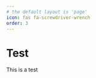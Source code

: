 ```yaml
---
# the default layout is 'page'
icon: fas fa-screwdriver-wrench
order: 3
---
```


# Test

This is a test